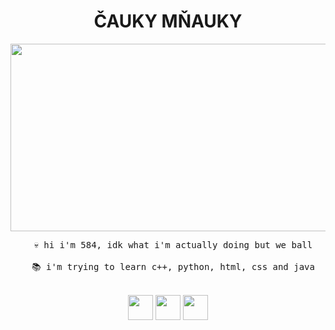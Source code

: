 <h1 align="center">
  ČAUKY MŇAUKY
</h1>

<div id="header" align="center">
  <img height="300" width="5840" src="https://media.giphy.com/media/v1.Y2lkPTc5MGI3NjExbXFoaDh2Mzg1OTc4bGZzYjd6MTc5bjg5cTBmYTd0N2J3NHpqbm96NCZlcD12MV9pbnRlcm5hbF9naWZfYnlfaWQmY3Q9Zw/SdBCTQOuO2AlZYX3sM/giphy.gif"/>
</div>

<pre align="center">
  💀 hi i'm 584, idk what i'm actually doing but we ball

  📚 i'm trying to learn c++, python, html, css and java
</pre>

<br>
<div align="center">
  <img height="40" width="40" src="https://cdn.simpleicons.org/cplusplus/pink" />
  <img height="40" width="40" src="https://cdn.simpleicons.org/html5/pink" />
  <img height="40" width="40" src="https://cdn.simpleicons.org/python/pink" />
</div>
<br>
